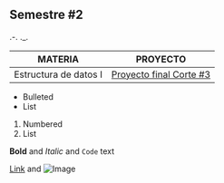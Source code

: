 ## Semestre #2

.-. ._. 


MATERIA | PROYECTO
------------ | -------------
Estructura de datos I | [Proyecto final Corte #3](https://github.com/cristianmarint/Proyectos-Personales/blob/master/Universidad/semestre%20II/Estructura%20de%20Datos%20I/proyecto.c) 


- Bulleted
- List

1. Numbered
2. List

**Bold** and _Italic_ and `Code` text

[Link](url) and ![Image](src)


